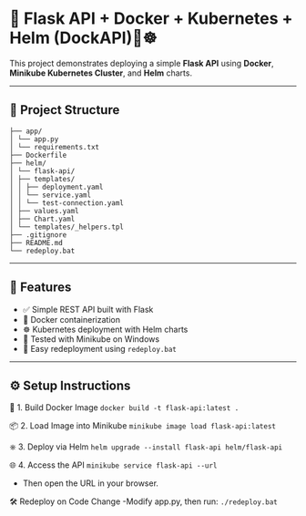 # 🚀 Flask API + Docker + Kubernetes + Helm  (DockAPI)🐳☸️

This project demonstrates deploying a simple **Flask API** using **Docker**, **Minikube Kubernetes Cluster**, and **Helm** charts.

---

## 📁 Project Structure
```Project/
├── app/
│ └── app.py
│ └── requirements.txt
├── Dockerfile
├── helm/
│ └── flask-api/
│ ├── templates/
│ │ ├── deployment.yaml
│ │ └── service.yaml
│ │ └── test-connection.yaml
│ ├── values.yaml
│ ├── Chart.yaml
│ └── templates/_helpers.tpl
├── .gitignore
├── README.md
└── redeploy.bat
```

---

## 🧪 Features

- ✅ Simple REST API built with Flask
- 🐳 Docker containerization
- ☸️ Kubernetes deployment with Helm charts
- 🚀 Tested with Minikube on Windows
- 🔄 Easy redeployment using `redeploy.bat`

---

## ⚙️ Setup Instructions

🔧 1. Build Docker Image
`docker build -t flask-api:latest .`

📦 2. Load Image into Minikube
`minikube image load flask-api:latest`

⎈ 3. Deploy via Helm
`helm upgrade --install flask-api helm/flask-api`

🌐 4. Access the API
`minikube service flask-api --url`
- Then open the URL in your browser.

🛠️ Redeploy on Code Change
-Modify app.py, then run: 
`./redeploy.bat`


 
